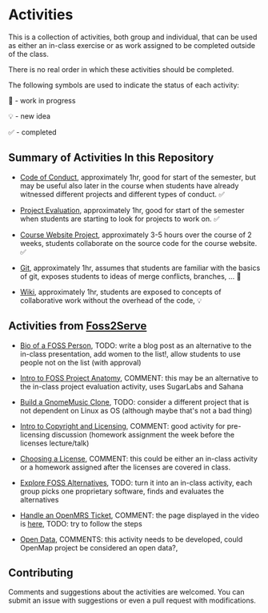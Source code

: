 # Activities

This is a collection of activities, both group and individual, that can be
used as either an in-class exercise or as work assigned to be completed
outside of the class.

There is no real order in which these activities should be completed.

The following symbols are used to indicate the status of each activity:

:construction: - work in progress

:bulb: - new idea

 :white_check_mark: - completed

## Summary of Activities In this Repository

- [Code of Conduct](code_of_conduct_activity.md), approximately 1hr,
good for start of the semester, but may be useful also later in the course
when students have already witnessed different projects and different
types of conduct. :white_check_mark:  

- [Project Evaluation](project_evaluation_activity.md), approximately 1hr,
good for start of the semester when students are starting to look for projects
to work on.  :white_check_mark:   

- [Course Website Project](website_project_activity.md), approximately 3-5 hours
over the course of 2 weeks, students collaborate on the source code for the
course website.  :white_check_mark:    

- [Git](git_activity.md), approximately 1hr, assumes that students are
familiar with the basics of git, exposes students to ideas of merge
conflicts, branches, ... :construction:


- [Wiki](wiki_activity.md), approximately 1hr, students are exposed to
concepts of collaborative work without the overhead of the code, :bulb:

## Activities from [Foss2Serve](http://www.foss2serve.org/i)

- [Bio of a FOSS Person](http://www.foss2serve.org/index.php/Bio_of_a_FOSS_Person_(Activity)),
TODO: write a blog post as an alternative to the in-class presentation, add women to the
list!, allow students to use people not on the list (with approval)

- [Intro to FOSS Project Anatomy](http://www.foss2serve.org/index.php/Intro_to_FOSS_Project_Anatomy_(Activity)), COMMENT: this may be an alternative to the in-class project evaluation activity, uses SugarLabs and Sahana  

- [Build a GnomeMusic Clone](http://www.foss2serve.org/index.php/Build_a_GnomeMusic_Clone_(Activity)), TODO: consider
a different project that is not dependent on Linux as OS (although maybe that's not a bad thing)

- [Intro to Copyright and Licensing](http://www.foss2serve.org/index.php/Intro_to_Copyright_and_Licensing_(Activity)),
COMMENT: good activity for pre-licensing discussion (homework assignment the week before
the licenses lecture/talk)

- [Choosing a License](http://www.foss2serve.org/index.php/Choosing_A_License), COMMENT:
this could be either an in-class activity or a homework assigned after the licenses are covered
in class.

- [Explore FOSS Alternatives](http://www.foss2serve.org/index.php/Explore_FOSS_Alternatives), TODO: turn it into an in-class activity, each group picks one proprietary software,
finds and evaluates the alternatives


- [Handle an OpenMRS Ticket](http://www.foss2serve.org/index.php/Handle_an_OpenMRS_Ticket_(Activity)), COMMENT: the page displayed in the video is [here](https://wiki.openmrs.org/display/docs/Getting+started+as+a+developer), TODO: try to follow the steps

- [Open Data](http://www.foss2serve.org/index.php/Open_Data_Activity), COMMENTS: this activity needs to be developed, could OpenMap project be considered an open data?, 

## Contributing

Comments and suggestions about the activities are welcomed. You can
submit an issue with suggestions or even a pull request with  modifications.
